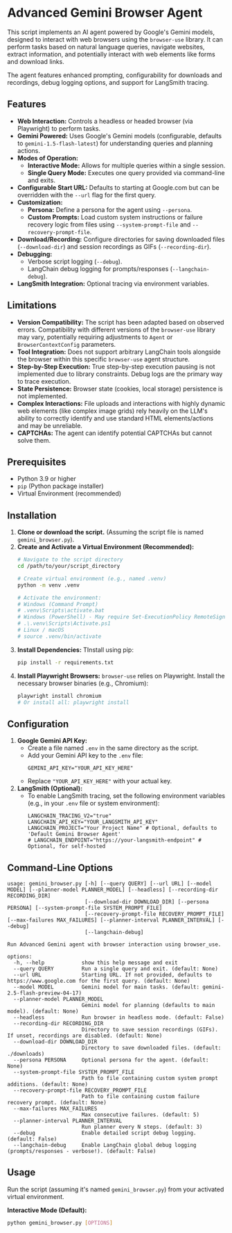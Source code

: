 # Advanced Gemini Browser Agent

This script implements an AI agent powered by Google's Gemini models, designed to interact with web browsers using the `browser-use` library. It can perform tasks based on natural language queries, navigate websites, extract information, and potentially interact with web elements like forms and download links.

The agent features enhanced prompting, configurability for downloads and recordings, debug logging options, and support for LangSmith tracing.

## Features

*   **Web Interaction:** Controls a headless or headed browser (via Playwright) to perform tasks.
*   **Gemini Powered:** Uses Google's Gemini models (configurable, defaults to `gemini-1.5-flash-latest`) for understanding queries and planning actions.
*   **Modes of Operation:**
    *   **Interactive Mode:** Allows for multiple queries within a single session.
    *   **Single Query Mode:** Executes one query provided via command-line and exits.
*   **Configurable Start URL:** Defaults to starting at Google.com but can be overridden with the `--url` flag for the first query.
*   **Customization:**
    *   **Persona:** Define a persona for the agent using `--persona`.
    *   **Custom Prompts:** Load custom system instructions or failure recovery logic from files using `--system-prompt-file` and `--recovery-prompt-file`.
*   **Download/Recording:** Configure directories for saving downloaded files (`--download-dir`) and session recordings as GIFs (`--recording-dir`).
*   **Debugging:**
    *   Verbose script logging (`--debug`).
    *   LangChain debug logging for prompts/responses (`--langchain-debug`).
*   **LangSmith Integration:** Optional tracing via environment variables.

## Limitations

*   **Version Compatibility:** The script has been adapted based on observed errors. Compatibility with different versions of the `browser-use` library may vary, potentially requiring adjustments to `Agent` or `BrowserContextConfig` parameters.
*   **Tool Integration:** Does not support arbitrary LangChain tools alongside the browser within this specific `browser-use` agent structure.
*   **Step-by-Step Execution:** True step-by-step execution pausing is not implemented due to library constraints. Debug logs are the primary way to trace execution.
*   **State Persistence:** Browser state (cookies, local storage) persistence is not implemented.
*   **Complex Interactions:** File uploads and interactions with highly dynamic web elements (like complex image grids) rely heavily on the LLM's ability to correctly identify and use standard HTML elements/actions and may be unreliable.
*   **CAPTCHAs:** The agent can identify potential CAPTCHAs but cannot solve them.

## Prerequisites

*   Python 3.9 or higher
*   `pip` (Python package installer)
*   Virtual Environment (recommended)

## Installation

1.  **Clone or download the script.** (Assuming the script file is named `gemini_browser.py`).
2.  **Create and Activate a Virtual Environment (Recommended):**
    ```bash
    # Navigate to the script directory
    cd /path/to/your/script_directory

    # Create virtual environment (e.g., named .venv)
    python -m venv .venv

    # Activate the environment:
    # Windows (Command Prompt)
    # .venv\Scripts\activate.bat
    # Windows (PowerShell) - May require Set-ExecutionPolicy RemoteSigned -Scope Process first
    # .\.venv\Scripts\Activate.ps1
    # Linux / macOS
    # source .venv/bin/activate
    ```
3.  **Install Dependencies:** 
    TInstall using pip:
    ```bash
    pip install -r requirements.txt
    ```
4.  **Install Playwright Browsers:** `browser-use` relies on Playwright. Install the necessary browser binaries (e.g., Chromium):
    ```bash
    playwright install chromium
    # Or install all: playwright install
    ```

## Configuration

1.  **Google Gemini API Key:**
    *   Create a file named `.env` in the same directory as the script.
    *   Add your Gemini API key to the `.env` file:
        ```env
        GEMINI_API_KEY="YOUR_API_KEY_HERE"
        ```
    *   Replace `"YOUR_API_KEY_HERE"` with your actual key.
2.  **LangSmith (Optional):**
    *   To enable LangSmith tracing, set the following environment variables (e.g., in your `.env` file or system environment):
        ```env
        LANGCHAIN_TRACING_V2="true"
        LANGCHAIN_API_KEY="YOUR_LANGSMITH_API_KEY"
        LANGCHAIN_PROJECT="Your Project Name" # Optional, defaults to 'Default Gemini Browser Agent'
        # LANGCHAIN_ENDPOINT="https://your-langsmith-endpoint" # Optional, for self-hosted
        ```
## Command-Line Options

```text
usage: gemini_browser.py [-h] [--query QUERY] [--url URL] [--model MODEL] [--planner-model PLANNER_MODEL] [--headless] [--recording-dir RECORDING_DIR]
                         [--download-dir DOWNLOAD_DIR] [--persona PERSONA] [--system-prompt-file SYSTEM_PROMPT_FILE]
                         [--recovery-prompt-file RECOVERY_PROMPT_FILE] [--max-failures MAX_FAILURES] [--planner-interval PLANNER_INTERVAL] [--debug]
                         [--langchain-debug]

Run Advanced Gemini agent with browser interaction using browser_use.

options:
  -h, --help            show this help message and exit
  --query QUERY         Run a single query and exit. (default: None)
  --url URL             Starting URL. If not provided, defaults to https://www.google.com for the first query. (default: None)
  --model MODEL         Gemini model for main tasks. (default: gemini-2.5-flash-preview-04-17)
  --planner-model PLANNER_MODEL
                        Gemini model for planning (defaults to main model). (default: None)
  --headless            Run browser in headless mode. (default: False)
  --recording-dir RECORDING_DIR
                        Directory to save session recordings (GIFs). If unset, recordings are disabled. (default: None)
  --download-dir DOWNLOAD_DIR
                        Directory to save downloaded files. (default: ./downloads)
  --persona PERSONA     Optional persona for the agent. (default: None)
  --system-prompt-file SYSTEM_PROMPT_FILE
                        Path to file containing custom system prompt additions. (default: None)
  --recovery-prompt-file RECOVERY_PROMPT_FILE
                        Path to file containing custom failure recovery prompt. (default: None)
  --max-failures MAX_FAILURES
                        Max consecutive failures. (default: 5)
  --planner-interval PLANNER_INTERVAL
                        Run planner every N steps. (default: 3)
  --debug               Enable detailed script debug logging. (default: False)
  --langchain-debug     Enable LangChain global debug logging (prompts/responses - verbose!). (default: False)
```
## Usage

Run the script (assuming it's named `gemini_browser.py`) from your activated virtual environment.

**Interactive Mode (Default):**

```bash
python gemini_browser.py [OPTIONS]
